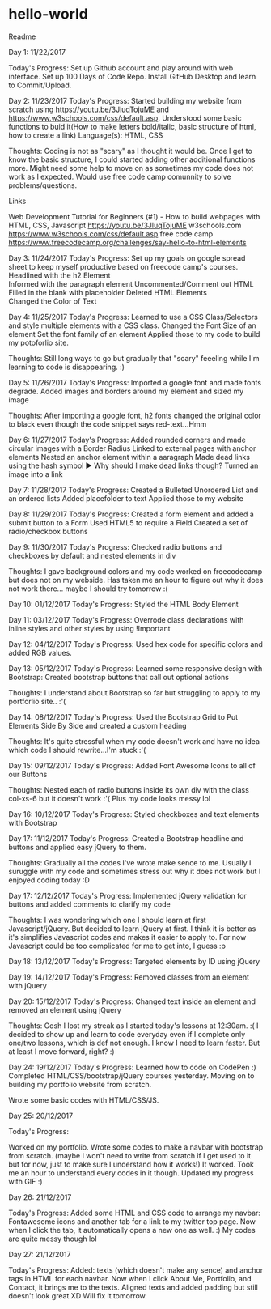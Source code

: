 # hello-world
Readme

Day 1: 11/22/2017

Today's Progress:
Set up Github account and play around with web interface.
Set up 100 Days of Code Repo.
Install GitHub Desktop and learn to Commit/Upload.


Day 2: 11/23/2017
Today's Progress:
Started building my website from scratch using https://youtu.be/3JluqTojuME and https://www.w3schools.com/css/default.asp. 
Understood some basic functions to buid it(How to make letters bold/italic, basic structure of html, how to create a link)
Language(s): HTML, CSS

Thoughts: Coding is not as "scary" as I thought it would be. Once I get to know the basic structure, 
I could started adding other additional functions more. Might need some help to move on 
as sometimes my code does not work as I expected. Would use free code camp comunnity to solve problems/questions.

Links

Web Development Tutorial for Beginners (#1) - How to build webpages with HTML, CSS, Javascript https://youtu.be/3JluqTojuME
w3schools.com https://www.w3schools.com/css/default.asp
free code camp https://www.freecodecamp.org/challenges/say-hello-to-html-elements


Day 3: 11/24/2017
Today's Progress:
Set up my goals on google spread sheet to keep myself productive based on freecode camp's courses.
Headlined with the h2 Element	
Informed with the paragraph element	
Uncommented/Comment out HTML		
Filled in the blank with placeholder 
Deleted HTML Elements	
Changed the Color of Text

Day 4: 11/25/2017
Today's Progress:
Learned to use a CSS Class/Selectors and style multiple elements with a CSS class.
Changed the Font Size of an element 
Set the font family of an element
Applied those to my code to build my potoforlio site. 


Thoughts: Still long ways to go but gradually that "scary" feeeling while I'm learning to code is disappearing. :) 

Day 5: 11/26/2017
Today's Progress:
Imported a google font and made fonts degrade. 
Added images and borders around my element and sized my image


Thoughts: After importing a google font, h2 fonts changed the original color to black 
even though the code snippet says red-text...Hmm

Day 6: 11/27/2017
Today's Progress:
Added rounded corners and made circular images with a Border Radius
Linked to external pages with anchor elements
Nested an anchor element within a aaragraph
Made dead links using the hash symbol ▶︎ Why should I make dead links though?
Turned an image into a link

Day 7: 11/28/2017
Today's Progress:
Created a Bulleted Unordered List and an ordered lists
Added placefolder to text
Applied those to my website 

Day 8: 11/29/2017
Today's Progress:
Created a form element and added a submit button to a Form
Used HTML5 to require a Field 
Created a set of radio/checkbox buttons


Day 9: 11/30/2017
Today's Progress:
Checked radio buttons and checkboxes by default and nested elements in div 

Thoughts: I gave background colors and my code worked on freecodecamp but does not on my webside. Has taken me an hour to figure out why it does not work there... maybe I should try tomorrow :( 

Day 10: 01/12/2017
Today's Progress:
Styled the HTML Body Element

Day 11: 03/12/2017
Today's Progress:
Overrode class declarations with inline styles and other styles by using !Important

Day 12: 04/12/2017
Today's Progress:
Used hex code for specific colors and added RGB values. 

Day 13: 05/12/2017
Today's Progress:
Learned some responsive design with Bootstrap: Created bootstrap buttons that call out optional actions

Thoughts: I understand about Bootstrap so far but struggling to apply to my portforlio site.. :'( 

Day 14: 08/12/2017
Today's Progress:
Used the Bootstrap Grid to Put Elements Side By Side and created a custom heading

Thoughts: It's quite stressful when my code doesn't work and have no idea which code I should rewrite...I'm stuck :'( 

Day 15: 09/12/2017
Today's Progress:
Added Font Awesome Icons to all of our Buttons

Thoughts: Nested each of radio buttons inside its own div with the class col-xs-6 but it doesn't work :'( Plus my code looks messy lol 


Day 16: 10/12/2017
Today's Progress:
Styled checkboxes and text elements with Bootstrap  

Day 17: 11/12/2017
Today's Progress:
Created a Bootstrap headline and buttons and applied easy jQuery to them. 

Thoughts: Gradually all the codes I've wrote make sence to me. Usually I suruggle with my code and sometimes stress out why it does not work but I enjoyed coding today :D 

Day 17: 12/12/2017
Today's Progress:
Implemented jQuery validation for buttons and added comments to clarify my code

Thoughts: I was wondering which one I should learn at first Javascript/jQuery. But decided to learn jQuery at first. I think it is better as it's simplifies Javascript codes and makes it easier to apply to. For now Javascript could be too complicated for me to get into, I guess :p 

Day 18: 13/12/2017
Today's Progress:
Targeted elements by ID using jQuery

Day 19: 14/12/2017
Today's Progress:
Removed classes from an element with jQuery


Day 20: 15/12/2017
Today's Progress:
Changed text inside an element and removed an element using jQuery

Thoughts: Gosh I lost my streak as I started today's lessons at 12:30am. :( I decided to show up and learn to code everyday even if I complete only one/two lessons, which is def not enough. I know I need to learn faster. But at least I move forward, right? :)  


Day 24: 19/12/2017
Today's Progress:
Learned how to code on CodePen :) Completed HTML/CSS/bootstrap/jQuery courses yesterday. Moving on to building my portfolio website from scratch. 

Wrote some basic codes with HTML/CSS/JS. 


Day 25: 20/12/2017

Today's Progress:

Worked on my portfolio. Wrote some codes to make a navbar with bootstrap from scratch. (maybe I won't need to write from scratch if I get used to it but for now, just to make sure I understand how it works!) It worked. 
Took me an hour to understand every codes in it though. 
Updated my progress with GIF :) 

Day 26: 21/12/2017

Today's Progress:
Added some HTML and CSS code to arrange my navbar: Fontawesome icons and another tab for a link to my twitter top page. Now when I click the tab, it automatically opens a new one as well. :) My codes are quite messy though lol 

Day 27: 21/12/2017

Today's Progress:
Added: texts (which doesn't make any sence) and anchor tags in HTML for each navbar. Now when I click About Me, Portfolio, and Contact, it brings me to the texts. 
Aligned texts and added padding but still doesn't look great XD Will fix it tomorrow.

